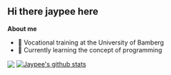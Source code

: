 ## Hi there jaypee here 

<!--
**develcooking/develcooking** is a ✨ _special_ ✨ repository because its `README.md` (this file) appears on your GitHub profile.

Here are some ideas to get you started:

- 🔭 I’m currently working on ...
- 🌱 I’m currently learning ...
- 👯 I’m looking to collaborate on ...
- 🤔 I’m looking for help with ...
- 💬 Ask me about ...
- 📫 How to reach me: ...
- 😄 Pronouns: ...
- ⚡ Fun fact: ...
-->
**About me**
- 🔭 Vocational training at the University of Bamberg
- 🌱 Currently learning the concept of programming

<a href="https://github.com/anuraghazra/github-readme-stats"><img align="center" src="https://github-readme-stats.vercel.app/api/top-langs/?username=develcooking&layout=compact&hide_border=true" /></a>  <a href="https://github.com/anuraghazra/github-readme-stats"><img align="center" src="https://github-readme-stats.vercel.app/api?username=develcooking&show_icons=true&include_all_commits=true&hide_border=true&hide_rank=true" alt="Jaypee's github stats" /></a> 
